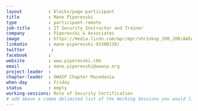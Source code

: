 ```yaml
---
layout          : blocks/page-participant
title           : Mane Piperevski
type            : participant-remote
job-title       : IT Security Instructor and Trainer
company         : Piperevski & Associates
image           : https://media.licdn.com/mpr/mpr/shrinknp_200_200/AAEAAQAAAAAAAAwZAAAAJDdmODc5ZDNhLTU2YTItNGM2Ny1iOGFmLTQyN2NlZWVmMGUxNQ.jpg
linkedin        : mane-piperevski-93300110/
twitter          :
facebook        :
website         : www.piperevski.c0m
email           : mane.piperevski@owasp.org
project-leader  :
chapter-leader  : OWASP Chapter Macedonia
when-day        : Friday
status          : empty
working-sessions: Role of Security Certification
# add above a comma delimited list of the Working Sessions you would like to attend (use the session's title)
---
```


<!-- put more details about participant here -->

